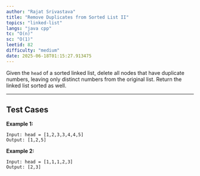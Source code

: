 ```yaml
---
author: "Rajat Srivastava"
title: "Remove Duplicates from Sorted List II"
topics: "linked-list"
langs: "java cpp"
tc: "O(n)"
sc: "O(1)"
leetid: 82
difficulty: "medium"
date: 2025-06-18T01:15:27.913475
---
```


Given the `head` of a sorted linked list, delete all nodes that have duplicate numbers, 
leaving only distinct numbers from the original list. Return the linked list sorted as well.

---

## Test Cases

**Example 1:** 
```
Input: head = [1,2,3,3,4,4,5]
Output: [1,2,5]
```

**Example 2:** 
```
Input: head = [1,1,1,2,3]
Output: [2,3]
```